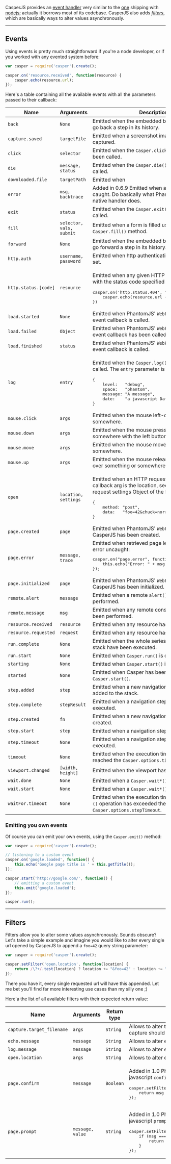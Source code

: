 CasperJS provides an [event handler](#events) very similar to the
[one](https://github.com/joyent/node/blob/master/lib/events.js) shipping
with [nodejs](http://nodejs.org); actually it borrows most of its
codebase. CasperJS also adds [*filters*](#filters), which are basically
ways to alter values asynchronously.

* * * * *

<h2 id="events">Events</h2>

Using events is pretty much straightforward if you're a node developer,
or if you worked with any evented system before:

```javascript
var casper = require('casper').create();

casper.on('resource.received', function(resource) {
    casper.echo(resource.url);
});
```

Here's a table containing all the available events with all the
parameters passed to their callback:

<table class="table table-striped table-condensed" caption="Casper events">
  <thead>
    <tr>
      <th>Name</th>
      <th>Arguments</th>
      <th>Description</th>
    </tr>
  </thead>
  <tbody>
    <tr>
      <td><code>back</code></td>
      <td><code>None</code></td>
      <td>Emitted when the embedded browser is asked to go back a step in its history.</td>
    </tr>
    <tr>
      <td><code>capture.saved</code></td>
      <td><code>targetFile</code></td>
      <td>Emitted when a screenshot image has been captured.</td>
    </tr>
    <tr>
      <td><code>click</code></td>
      <td><code>selector</code></td>
      <td>Emitted when the <code>Casper.click()</code> method has been called.</td>
    </tr>
    <tr>
      <td><code>die</code></td>
      <td><code>message, status</code></td>
      <td>Emitted when the <code>Casper.die()</code> method has been called.</td>
    </tr>
    <tr>
      <td><code>downloaded.file</code></td>
      <td><code>targetPath</code></td>
      <td>Emitted when </td>
    </tr>
    <tr>
      <td><code>error</code></td>
      <td><code>msg, backtrace</code></td>
      <td>
        <span class="label label-success">Added in 0.6.9</span>
        Emitted when an error hasn't been caught. Do basically what PhantomJS'
        <code>onError()</code> native handler does.
      </td>
    </tr>
    <tr>
      <td><code>exit</code></td>
      <td><code>status</code></td>
      <td>Emitted when the <code>Casper.exit()</code> method has been called.</td>
    </tr>
    <tr>
      <td><code>fill</code></td>
      <td><code>selector, vals, submit</code></td>
      <td>Emitted when a form is filled using the <code>Casper.fill()</code> method.</td>
    </tr>
    <tr>
      <td><code>forward</code></td>
      <td><code>None</code></td>
      <td>Emitted when the embedded browser is asked to go forward a step in its history.</td>
    </tr>
    <tr>
      <td><code>http.auth</code></td>
      <td><code>username, password</code></td>
      <td>Emitted when http authentication parameters are set.</td>
    </tr>
    <tr>
      <td><code>http.status.[code]</code></td>
      <td><code>resource</code></td>
      <td>
        <p>
          Emitted when any given HTTP reponse is received with the status code
          specified by <code>[code]</code>, eg.:
        </p>
        <pre class="prettyprint">casper.on('http.status.404', function(resource) {
    casper.echo(resource.url + ' is 404');
})</pre>
        </td>
    </td>
    <tr>
      <td><code>load.started</code></td>
      <td><code>None</code></td>
      <td>Emitted when PhantomJS' <code>WebPage.onLoadStarted</code> event callback is called.</td>
    </tr>
    <tr>
      <td><code>load.failed</code></td>
      <td><code>Object</code></td>
      <td>
        Emitted when PhantomJS' <code>WebPage.onLoadFinished</code> event callback has been called and
        failed.
      </td>
    </tr>
    <tr>
      <td><code>load.finished</code></td>
      <td><code>status</code></td>
      <td>Emitted when PhantomJS' <code>WebPage.onLoadFinished</code> event callback is called.</td>
    </tr>
    <tr>
      <td><code>log</code></td>
      <td><code>entry</code></td>
      <td>
        <p>Emitted when the <code>Casper.log()</code> method has been called. The
        <code>entry</code> parameter is an Object like this:</p>
        <pre class="prettyprint">{
    level:   "debug",
    space:   "phantom",
    message: "A message",
    date:    "a javascript Date instance"
}</pre>
      </td>
    </tr>
    <tr>
      <td><code>mouse.click</code></td>
      <td><code>args</code></td>
      <td>Emitted when the mouse left-click something or somewhere.</td>
    </tr>
    <tr>
      <td><code>mouse.down</code></td>
      <td><code>args</code></td>
      <td>Emitted when the mouse presses on something or somewhere with the left button.</td>
    </tr>
    <tr>
      <td><code>mouse.move</code></td>
      <td><code>args</code></td>
      <td>Emitted when the mouse moves onto something or somewhere.</td>
    </tr>
    <tr>
      <td><code>mouse.up</code></td>
      <td><code>args</code></td>
      <td>Emitted when the mouse releases the left button over something or somewhere.</td>
    </tr>
    <tr>
      <td><code>open</code></td>
      <td><code>location, settings</code></td>
      <td>
        <p>Emitted when an HTTP request is sent. First callback arg is
        the location, second one is a request settings Object of the form:</p>
        <pre class="prettyprint">{
    method: "post",
    data:   "foo=42&amp;chuck=norris"
}</pre>
      </td>
    </tr>
    <tr>
      <td><code>page.created</code></td>
      <td><code>page</code></td>
      <td>Emitted when PhantomJS' <code>WebPage</code> object used by CasperJS has been created.</td>
    </tr>
    <tr>
      <td><code>page.error</code></td>
      <td><code>message, trace</code></td>
      <td>
        Emitted when retrieved page leaved a Javascript error uncaught:
        <pre class="prettyprint">casper.on("page.error", function(msg, trace) {
    this.echo("Error: " + msg, "ERROR");
});</pre>
      </td>
    </tr>
    <tr>
      <td><code>page.initialized</code></td>
      <td><code>page</code></td>
      <td>Emitted when PhantomJS' <code>WebPage</code> object used by CasperJS has been initialized.</td>
    </tr>
    <tr>
      <td><code>remote.alert</code></td>
      <td><code>message</code></td>
      <td>Emitted when a remote <code>alert()</code> call has been performed.</td>
    </tr>
    <tr>
      <td><code>remote.message</code></td>
      <td><code>msg</code></td>
      <td>Emitted when any remote console logging call has been performed.</td>
    </tr>
    <tr>
      <td><code>resource.received</code></td>
      <td><code>resource</code></td>
      <td>Emitted when any resource has been received.</td>
    </tr>
    <tr>
      <td><code>resource.requested</code></td>
      <td><code>request</code></td>
      <td>Emitted when any resource has been requested.</td>
    </tr>
    <tr>
      <td><code>run.complete</code></td>
      <td><code>None</code></td>
      <td>Emitted when the whole series of steps in the stack have been executed.</td>
    </tr>
    <tr>
      <td><code>run.start</code></td>
      <td><code>None</code></td>
      <td>Emitted when <code>Casper.run()</code> is called.</td>
    </tr>
    <tr>
      <td><code>starting</code></td>
      <td><code>None</code></td>
      <td>Emitted when <code>Casper.start()</code> is called.</td>
    </tr>
    <tr>
      <td><code>started</code></td>
      <td><code>None</code></td>
      <td>Emitted when Casper has been started using <code>Casper.start()</code>.</td>
    </tr>
    <tr>
      <td><code>step.added</code></td>
      <td><code>step</code></td>
      <td>Emitted when a new navigation step has been added to the stack.</td>
    </tr>
    <tr>
      <td><code>step.complete</code></td>
      <td><code>stepResult</code></td>
      <td>Emitted when a navigation step has been executed.</td>
    </tr>
    <tr>
      <td><code>step.created</code></td>
      <td><code>fn</code></td>
      <td>Emitted when a new navigation step has been created.</td>
    </tr>
    <tr>
      <td><code>step.start</code></td>
      <td><code>step</code></td>
      <td>Emitted when a navigation step has been started.</td>
    </tr>
    <tr>
      <td><code>step.timeout</code></td>
      <td><code>None</code></td>
      <td>Emitted when a navigation step has been executed.</td>
    </tr>
    <tr>
      <td><code>timeout</code></td>
      <td><code>None</code></td>
      <td>
        Emitted when the execution time of the script has reached
        the <code>Casper.options.timeout</code> value.
      </td>
    </tr>
    <tr>
      <td><code>viewport.changed</code></td>
      <td><code>[width, height]</code></td>
      <td>Emitted when the viewport has been changed.</td>
    </tr>
    <tr>
      <td><code>wait.done</code></td>
      <td><code>None</code></td>
      <td>Emitted when a <code>Casper.wait*()</code> operation ends.</td>
    </tr>
    <tr>
      <td><code>wait.start</code></td>
      <td><code>None</code></td>
      <td>Emitted when a <code>Casper.wait*()</code> operation starts.</td>
    </tr>
    <tr>
      <td><code>waitFor.timeout</code></td>
      <td><code>None</code></td>
      <td>
        Emitted when the execution time of a <code>Casper.wait*()</code>
        operation has exceeded the value of <code>Casper.options.stepTimeout</code>.
      </td>
    </tr>
  </tbody>
</table>

### Emitting you own events

Of course you can emit your own events, using the `Casper.emit()`
method:

```javascript
var casper = require('casper').create();

// listening to a custom event
casper.on('google.loaded', function() {
    this.echo('Google page title is ' + this.getTitle());
});

casper.start('http://google.com/', function() {
    // emitting a custom event
    this.emit('google.loaded');
});

casper.run();
```

* * * * *

<h2 id="filters">Filters</h2>

Filters allow you to alter some values asynchronously. Sounds obscure? Let's
take a simple example and imagine you would like to alter every
single url opened by CasperJS to append a `foo=42` query string
parameter:

```javascript
var casper = require('casper').create();

casper.setFilter('open.location', function(location) {
    return /\?+/.test(location) ? location += "&foo=42" : location += "?foo=42";
});
```

There you have it, every single requested url will have this appended.
Let me bet you'll find far more interesting use cases than my silly one
;)

Here'a the list of all available filters with their expected return
value:

<table class="table table-striped table-condensed" caption="Casper options">
  <thead>
    <tr>
      <th>Name</th>
      <th>Arguments</th>
      <th>Return type</th>
      <th>Description</th>
    </tr>
  </thead>
  <tbody>
    <tr>
      <td><code>capture.target_filename</code></td>
      <td><code>args</code></td>
      <td><code>String</code></td>
      <td>Allows to alter the value of the filename where a screen capture should be stored.</td>
    </tr>
    <tr>
      <td><code>echo.message</code></td>
      <td><code>message</code></td>
      <td><code>String</code></td>
      <td>Allows to alter every message written onto stdout.</td>
    </tr>
    <tr>
      <td><code>log.message</code></td>
      <td><code>message</code></td>
      <td><code>String</code></td>
      <td>Allows to alter every log message.</td>
    </tr>
    <tr>
      <td><code>open.location</code></td>
      <td><code>args</code></td>
      <td><code>String</code></td>
      <td>Allows to alter every url before it being opened.</td>
    </tr>
    <tr>
      <td><code>page.confirm</code></td>
      <td><code>message</code></td>
      <td><code>Boolean</code></td>
      <td>
        <p>
          <span class="label label-success">Added in 1.0</span>
          <span class="label label-info">PhantomJS >= 1.6</span>
          Allows to react on a javascript <code>confirm()</code> call:</p>
        <pre class="prettyprint">casper.setFilter("page.confirm", function(msg) {
    return msg === "Do you like vbscript?" ? false : true;
});</pre>
      </td>
    <tr>
      <td><code>page.prompt</code></td>
      <td><code>message, value</code></td>
      <td><code>String</code></td>
      <td>
        <p>
          <span class="label label-success">Added in 1.0</span>
          <span class="label label-info">PhantomJS >= 1.6</span>
          Allows to react on a javascript <code>prompt()</code> call:
        </p>
        <pre class="prettyprint">casper.setFilter("page.prompt", function(msg, value) {
    if (msg === "What's your name?") {
        return "Chuck";
    }
});</pre>
      </td>
    </tr>
  </tbody>
</table>
